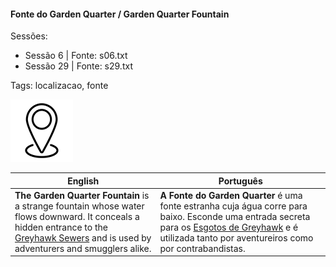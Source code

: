 
#### Fonte do Garden Quarter / Garden Quarter Fountain

Sessões:  
- Sessão 6 | Fonte: s06.txt  
- Sessão 29 | Fonte: s29.txt  

Tags: localizacao, fonte

![Garden Quarter Fountain](../../../assets/location/location_blank.png)

| English | Português |
|---------|-----------|
| **The Garden Quarter Fountain** is a strange fountain whose water flows downward. It conceals a hidden entrance to the [Greyhawk Sewers](esgotos_de_greyhawk.md) and is used by adventurers and smugglers alike. | **A Fonte do Garden Quarter** é uma fonte estranha cuja água corre para baixo. Esconde uma entrada secreta para os [Esgotos de Greyhawk](esgotos_de_greyhawk.md) e é utilizada tanto por aventureiros como por contrabandistas. |



















